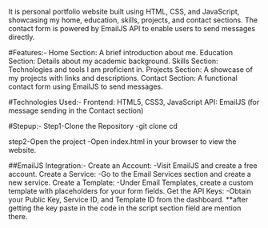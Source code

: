 It is personal portfolio website built using HTML, CSS, and JavaScript, showcasing my home, education, skills, projects, and contact sections. 
The contact form is powered by EmailJS API to enable users to send messages directly.

#Features:-
Home Section: A brief introduction about me.
Education Section: Details about my academic background.
Skills Section: Technologies and tools I am proficient in.
Projects Section: A showcase of my projects with links and descriptions.
Contact Section: A functional contact form using EmailJS to send messages.

#Technologies Used:-
Frontend: HTML5, CSS3, JavaScript
API: EmailJS (for message sending in the Contact section)

#Stepup:-
Step1-Clone the Repository
        -git clone <repository-url>
        cd <repository-name>

step2-Open the project 
        -Open index.html in your browser to view the website.

##EmailJS Integration:-
Create an Account:
      -Visit EmailJS and create a free account.
Create a Service:
      -Go to the Email Services section and create a new service.
Create a Template:
      -Under Email Templates, create a custom template with placeholders for your form fields.
Get the API Keys:
        -Obtain your Public Key, Service ID, and Template ID from the dashboard.
**after getting the key paste in the code in the script section field are mention there.


      
